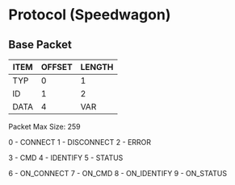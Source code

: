 # Protocol (Speedwagon)

## Base Packet

| ITEM         | OFFSET       | LENGTH |
| ------------ | ------------ | ------ |
| TYP          | 0            | 1      |
| ID           | 1            | 2      | (Little Endian)
| DATA         | 4            | VAR    |

Packet Max Size: 259

0 - CONNECT
1 - DISCONNECT
2 - ERROR

3 - CMD
4 - IDENTIFY
5 - STATUS

6 - ON_CONNECT
7 - ON_CMD
8 - ON_IDENTIFY
9 - ON_STATUS



